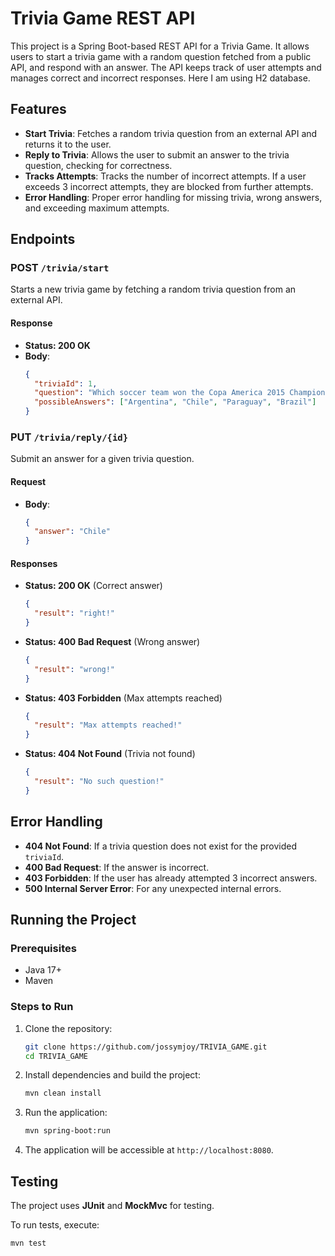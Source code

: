 # Trivia Game REST API

This project is a Spring Boot-based REST API for a Trivia Game. It allows users to start a trivia game with a random question fetched from a public API, and respond with an answer. The API keeps track of user attempts and manages correct and incorrect responses.
Here I am using H2 database.

## Features

- **Start Trivia**: Fetches a random trivia question from an external API and returns it to the user.
- **Reply to Trivia**: Allows the user to submit an answer to the trivia question, checking for correctness.
- **Tracks Attempts**: Tracks the number of incorrect attempts. If a user exceeds 3 incorrect attempts, they are blocked from further attempts.
- **Error Handling**: Proper error handling for missing trivia, wrong answers, and exceeding maximum attempts.

## Endpoints

### POST `/trivia/start`

Starts a new trivia game by fetching a random trivia question from an external API.

#### Response
- **Status: 200 OK**
- **Body**:
    ```json
    {
      "triviaId": 1,
      "question": "Which soccer team won the Copa America 2015 Championship?",
      "possibleAnswers": ["Argentina", "Chile", "Paraguay", "Brazil"]
    }
    ```

### PUT `/trivia/reply/{id}`

Submit an answer for a given trivia question.

#### Request
- **Body**:
    ```json
    {
      "answer": "Chile"
    }
    ```

#### Responses
- **Status: 200 OK** (Correct answer)
    ```json
    {
      "result": "right!"
    }
    ```

- **Status: 400 Bad Request** (Wrong answer)
    ```json
    {
      "result": "wrong!"
    }
    ```

- **Status: 403 Forbidden** (Max attempts reached)
    ```json
    {
      "result": "Max attempts reached!"
    }
    ```

- **Status: 404 Not Found** (Trivia not found)
    ```json
    {
      "result": "No such question!"
    }
    ```

## Error Handling

- **404 Not Found**: If a trivia question does not exist for the provided `triviaId`.
- **400 Bad Request**: If the answer is incorrect.
- **403 Forbidden**: If the user has already attempted 3 incorrect answers.
- **500 Internal Server Error**: For any unexpected internal errors.

## Running the Project

### Prerequisites

- Java 17+
- Maven

### Steps to Run

1. Clone the repository:
    ```bash
    git clone https://github.com/jossymjoy/TRIVIA_GAME.git
    cd TRIVIA_GAME
    ```

2. Install dependencies and build the project:
    ```bash
    mvn clean install
    ```

3. Run the application:
    ```bash
    mvn spring-boot:run
    ```

4. The application will be accessible at `http://localhost:8080`.

## Testing

The project uses **JUnit** and **MockMvc** for testing.

To run tests, execute:
```bash
mvn test